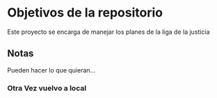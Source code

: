 # Objetivos de la repositorio

Este proyecto se encarga de manejar los planes de la liga de la justicia


## Notas
Pueden hacer lo que quieran...

### Otra Vez vuelvo a local
